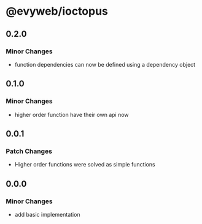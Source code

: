 # @evyweb/ioctopus

## 0.2.0

### Minor Changes

- function dependencies can now be defined using a dependency object

## 0.1.0

### Minor Changes

- higher order function have their own api now

## 0.0.1

### Patch Changes

- Higher order functions were solved as simple functions

## 0.0.0

### Minor Changes

- add basic implementation
